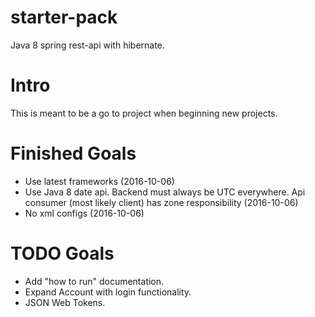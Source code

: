 # starter-pack
Java 8 spring rest-api with hibernate.

# Intro
This is meant to be a go to project when beginning new projects.

# Finished Goals
 - Use latest frameworks (2016-10-06)
 - Use Java 8 date api. Backend must always be UTC everywhere. Api consumer (most likely client) has zone responsibility (2016-10-06)
 - No xml configs (2016-10-06)
 
# TODO Goals
 - Add "how to run" documentation.
 - Expand Account with login functionality.
 - JSON Web Tokens.
